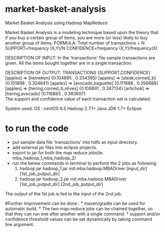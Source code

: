 # market-basket-analysis
Market Basket Analysis using Hadoop MapReduce

Market Basket Analysis is a modeling technique based upon the theory that if you buy a certain group of items, you are more (or less) likely to buy another group of items.
FORMULA: 
    Total number of transactions = N
    SUPPORT=frequency (X,Y)/N
    CONFIDENCE=frequency (X,Y)/frequency(X)

DESCRIPTION OF INPUT:
    In the 'transactions' file sample transactions are given. All the items bought together are in a single transaction.
    
DESCRIPTION OF OUTPUT:
    TRANSACTIONS             {SUPPORT,CONFIDENCE}
    [apples] => [heineken] {0.104895 , 0.334395}
    [apples] => [steak,corned_b] {0.101898 , 0.324841}
    [apples] => [avocado,baguette] {0.111888 , 0.356688}
    [apples] => [hering,corned_b,olives] {0.108891 , 0.347134}
    [artichok] => [hering,avocado] {0.116883 , 0.383607}    
The support and confidence value of each transaction set is calculated.

System used:
    OS : centOS 6.5
    Hadoop 2.7.1+
    Java JDK 1.7+
    Eclipse
    
# to run the code 

 * put sample data file 'transactions' into hdfs as input directory.
 * add external jar files into eclipse projects.
 * export to jar for both the map reduce jobs(ie. mba_hadoop_1,mba_hadoop_2)
 * run the below commands in terminal to perform the 2 jobs as following:
    1) hadoop jar hadoop_1.jar mit.mba.hadoop.MBADriver [input_dir] [1st_job_putput_dir]
    2) hadoop jar hadoop_2.jar mit.mba.hadoop.MBADriver [1st_job_putput_dir] [2nd_job_putput_dir]
    
The output of the 1st job is fed to the input of the 2nd job.

#Further Improvement can be done : 
    * maven/gradle can be used for automatic build.
    * The two map-reduce jobs can be chained together, so that they can run one after another with a single command.
    * support and/or confidence threshold values can be set dynamically by taking command line argument.
